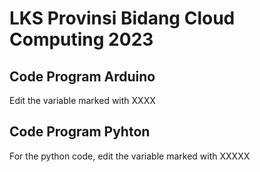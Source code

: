 # LKS Provinsi Bidang Cloud Computing 2023

## Code Program Arduino
<p>Edit the variable marked with XXXX</p>

## Code Program Pyhton
<p>For the python code, edit the variable marked with XXXXX</p>
